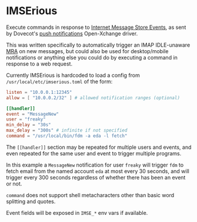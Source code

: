 # IMSErious

Execute commands in response to [Internet Message Store Events](rfc5423), as
sent by Dovecot's [push notifications](XO) Open-Xchange driver.

This was written specifically to automatically trigger an IMAP IDLE-unaware
[MRA] on new messages, but could also be used for desktop/mobile notifications
or anything else you could do by executing a command in response to a web
request.

Currently IMSErious is hardcoded to load a config from `/usr/local/etc/imserious.toml`
of the form:

```toml
listen = "10.0.0.1:12345"
allow = [ "10.0.0.2/32" ] # allowed notification ranges (optional)

[[handler]]
event = "MessageNew"
user = "freaky"
min_delay = "30s"
max_delay = "300s" # infinite if not specified
command = "/usr/local/bin/fdm -a eda -l fetch"
```

The `[[handler]]` section may be repeated for multiple users and events, and
even repeated for the same user and event to trigger multiple programs.

In this example a `MessageNew` notification for user `freaky` will trigger `fdm` to
fetch email from the named account `eda` at most every 30 seconds, and will trigger
every 300 seconds regardless of whether there has been an event or not.

`command` does not support shell metacharacters other than basic word splitting and
quotes.

Event fields will be exposed in `IMSE_*` env vars if available.

[rfc5423]: https://www.rfc-editor.org/rfc/rfc5423.html
[OX]: https://doc.dovecot.org/configuration_manual/push_notification/
[MRA]: https://en.wikipedia.org/wiki/Mail_retrieval_agent